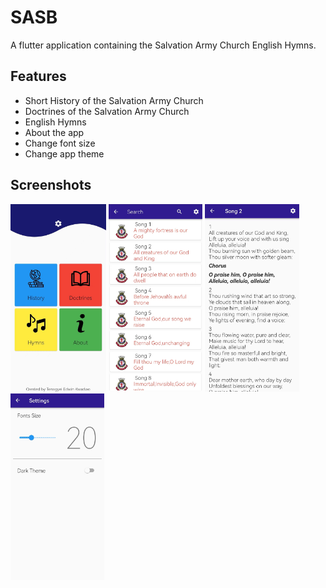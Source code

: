 # SASB

A flutter application containing the Salvation Army Church English Hymns.

## Features

- Short History of the Salvation Army Church
- Doctrines of the Salvation Army Church
- English Hymns
- About the app
- Change font size
- Change app theme

## Screenshots
<img src="homepage.jpg" height="300px"/>       <img src="hymnpage.jpg" height="300px"/>      <img src="detailpage.jpg" height="300px"/>       <img src="settings.jpg" height="300px"/>

